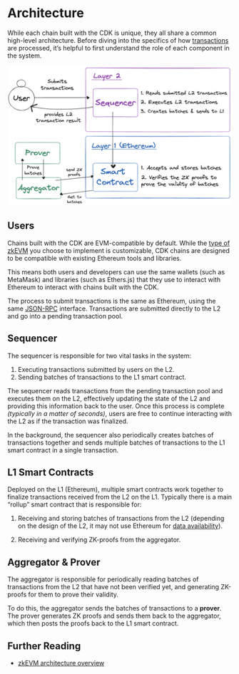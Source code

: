 # Architecture

While each chain built with the CDK is unique, they all share a common high-level architecture. Before diving into the specifics of how [transactions](./transaction-lifecycle.md) are processed, it&rsquo;s helpful to first understand the role of each component in the system.

![CDK Architecture](../../img/cdk/architecture-overview.png)

## Users

Chains built with the CDK are EVM-compatible by default. While the [type of zkEVM](https://docs.polygon.technology/cdk/architecture/type-1-prover/intro-t1-prover/#type-definitions) you choose to implement is customizable, CDK chains are designed to be compatible with existing Ethereum tools and libraries.

This means both users and developers can use the same wallets (such as MetaMask) and libraries (such as Ethers.js) that they use to interact with Ethereum to interact with chains built with the CDK.

The process to submit transactions is the same as Ethereum, using the same [JSON-RPC](https://ethereum.org/en/developers/docs/apis/json-rpc/) interface. Transactions are submitted directly to the L2 and go into a pending transaction pool.

## Sequencer

The sequencer is responsible for two vital tasks in the system:

1. Executing transactions submitted by users on the L2.
2. Sending batches of transactions to the L1 smart contract.

The sequencer reads transactions from the pending transaction pool and executes them on the L2, effectively updating the state of the L2 and providing this information back to the user. Once this process is complete _(typically in a matter of seconds)_, users are free to continue interacting with the L2 as if the transaction was finalized.

In the background, the sequencer also periodically creates batches of transactions together and sends multiple batches of transactions to the L1 smart contract in a single transaction.

## L1 Smart Contracts

Deployed on the L1 (Ethereum), multiple smart contracts work together to finalize transactions received from the L2 on the L1. Typically there is a main &ldquo;rollup&rdquo; smart contract that is responsible for:

1. Receiving and storing batches of transactions from the L2 (depending on the design of the L2, it may not use Ethereum for [data availability](https://docs.polygon.technology/cdk/glossary/#data-availability)).

2. Receiving and verifying ZK-proofs from the aggregator.

## Aggregator & Prover

The aggregator is responsible for periodically reading batches of transactions from the L2 that have not been verified yet, and generating ZK-proofs for them to prove their validity.

To do this, the aggregator sends the batches of transactions to a **prover**. The prover generates ZK proofs and sends them back to the aggregator, which then posts the proofs back to the L1 smart contract.

## Further Reading

- [zkEVM architecture overview](https://docs.polygon.technology/zkEVM/architecture/high-level/overview/)
